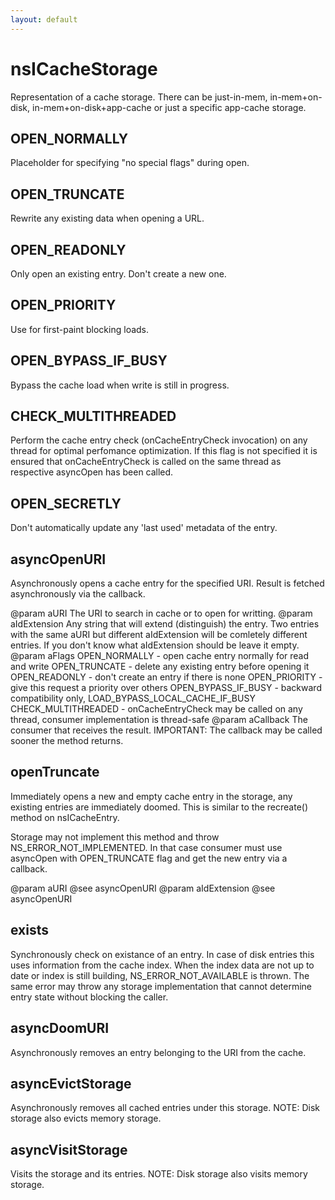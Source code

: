 ```yaml
---
layout: default
---
```


# nsICacheStorage #

Representation of a cache storage. There can be just-in-mem,
in-mem+on-disk, in-mem+on-disk+app-cache or just a specific
app-cache storage.


## OPEN_NORMALLY ##

Placeholder for specifying "no special flags" during open.


## OPEN_TRUNCATE ##

Rewrite any existing data when opening a URL.


## OPEN_READONLY ##

Only open an existing entry.  Don't create a new one.


## OPEN_PRIORITY ##

Use for first-paint blocking loads.


## OPEN_BYPASS_IF_BUSY ##

Bypass the cache load when write is still in progress.


## CHECK_MULTITHREADED ##

Perform the cache entry check (onCacheEntryCheck invocation) on any thread 
for optimal perfomance optimization.  If this flag is not specified it is
ensured that onCacheEntryCheck is called on the same thread as respective 
asyncOpen has been called.


## OPEN_SECRETLY ##

Don't automatically update any 'last used' metadata of the entry.


## asyncOpenURI ##

Asynchronously opens a cache entry for the specified URI.
Result is fetched asynchronously via the callback.

@param aURI
   The URI to search in cache or to open for writting.
@param aIdExtension
   Any string that will extend (distinguish) the entry.  Two entries
   with the same aURI but different aIdExtension will be comletely
   different entries.  If you don't know what aIdExtension should be
   leave it empty.
@param aFlags
   OPEN_NORMALLY - open cache entry normally for read and write
   OPEN_TRUNCATE - delete any existing entry before opening it
   OPEN_READONLY - don't create an entry if there is none
   OPEN_PRIORITY - give this request a priority over others
   OPEN_BYPASS_IF_BUSY - backward compatibility only, LOAD_BYPASS_LOCAL_CACHE_IF_BUSY
   CHECK_MULTITHREADED - onCacheEntryCheck may be called on any thread, consumer 
                         implementation is thread-safe
@param aCallback
   The consumer that receives the result.
   IMPORTANT: The callback may be called sooner the method returns.


## openTruncate ##

Immediately opens a new and empty cache entry in the storage, any existing
entries are immediately doomed.  This is similar to the recreate() method
on nsICacheEntry.

Storage may not implement this method and throw NS_ERROR_NOT_IMPLEMENTED.
In that case consumer must use asyncOpen with OPEN_TRUNCATE flag and get
the new entry via a callback.

@param aURI @see asyncOpenURI
@param aIdExtension @see asyncOpenURI


## exists ##

Synchronously check on existance of an entry.  In case of disk entries
this uses information from the cache index.  When the index data are not
up to date or index is still building, NS_ERROR_NOT_AVAILABLE is thrown.
The same error may throw any storage implementation that cannot determine
entry state without blocking the caller.


## asyncDoomURI ##

Asynchronously removes an entry belonging to the URI from the cache.


## asyncEvictStorage ##

Asynchronously removes all cached entries under this storage.
NOTE: Disk storage also evicts memory storage.


## asyncVisitStorage ##

Visits the storage and its entries.
NOTE: Disk storage also visits memory storage.

